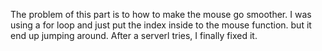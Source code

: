 The problem of this part is to how to make the mouse go smoother. I was using a for loop and just put the index inside to the mouse function.
but it end up jumping around. After a serverl tries, I finally fixed it.

